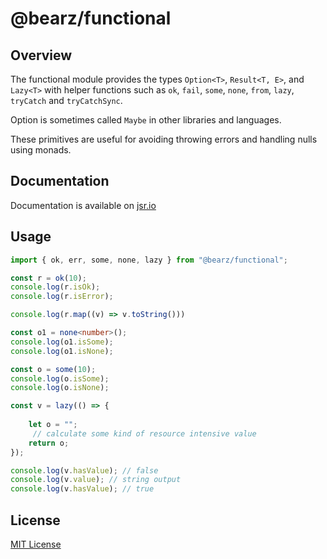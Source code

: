 # @bearz/functional

## Overview

The functional module provides the types `Option<T>`, `Result<T, E>`,
and `Lazy<T>` with helper functions such as `ok`, `fail`, `some`,
`none`, `from`, `lazy`, `tryCatch` and `tryCatchSync`.

Option is sometimes called `Maybe` in other libraries and languages.

These primitives are useful for avoiding throwing errors and handling
nulls using monads.  

## Documentation

Documentation is available on [jsr.io](https://jsr.io/@bearz/functional/doc)

## Usage
```typescript
import { ok, err, some, none, lazy } from "@bearz/functional";

const r = ok(10);
console.log(r.isOk);
console.log(r.isError);

console.log(r.map((v) => v.toString()))

const o1 = none<number>();
console.log(o1.isSome);
console.log(o1.isNone);

const o = some(10);
console.log(o.isSome);
console.log(o.isNone);

const v = lazy(() => {
   
    let o = "";
     // calculate some kind of resource intensive value
    return o;
});

console.log(v.hasValue); // false
console.log(v.value); // string output
console.log(v.hasValue); // true

```

## License

[MIT License](./LICENSE.md)